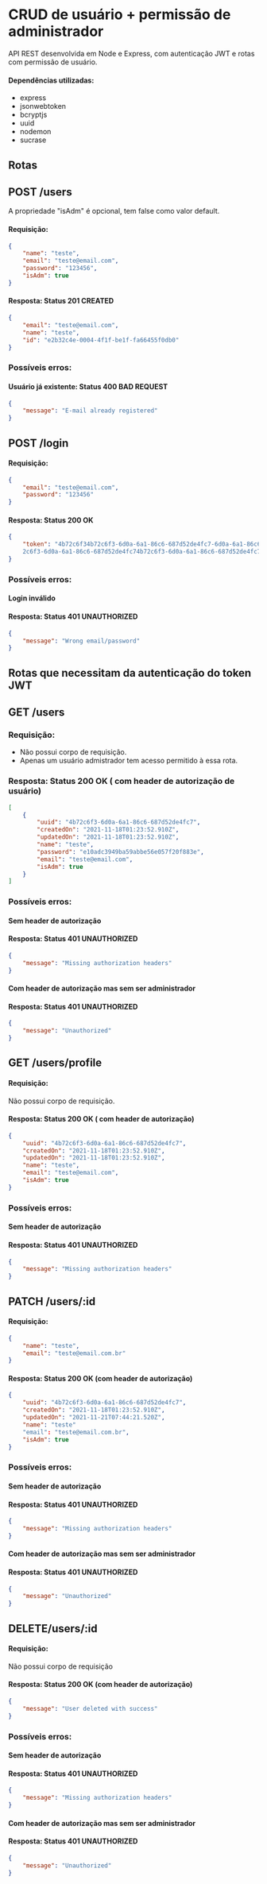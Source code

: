 
# CRUD de usuário + permissão de administrador

API REST desenvolvida em Node e Express, com autenticação JWT e rotas com permissão de usuário.

#### Dependências utilizadas:
- express
- jsonwebtoken
- bcryptjs
- uuid
- nodemon
- sucrase


## Rotas


## POST /users

A propriedade "isAdm" é opcional, tem false como valor default.
#### Requisição:
```json
{
    "name": "teste",
    "email": "teste@email.com",
    "password": "123456",
    "isAdm": true 
}
```
#### Resposta: Status 201 CREATED
```json
{
	"email": "teste@email.com",
	"name": "teste",
	"id": "e2b32c4e-0004-4f1f-be1f-fa66455f0db0"
}
```

### Possíveis erros: 
#### Usuário já existente: Status 400 BAD REQUEST
```json
{
    "message": "E-mail already registered"
}
```

## POST /login
#### Requisição:
```json
{
    "email": "teste@email.com",
    "password": "123456"
}
```
#### Resposta: Status 200 OK
```json
{
    "token": "4b72c6f34b72c6f3-6d0a-6a1-86c6-687d52de4fc7-6d0a-6a1-86c6-687d
    2c6f3-6d0a-6a1-86c6-687d52de4fc74b72c6f3-6d0a-6a1-86c6-687d52de4fc7"
}
```

### Possíveis erros: 
#### Login inválido
#### Resposta: Status 401 UNAUTHORIZED
```json
{
    "message": "Wrong email/password"
}
```
## Rotas que necessitam da autenticação do token JWT

## GET /users

### Requisição:
- Não possui corpo de requisição. 
- Apenas um  usuário admistrador tem acesso permitido à essa rota.

### Resposta: Status 200 OK ( com header de autorização de usuário)
```json
[
    {
        "uuid": "4b72c6f3-6d0a-6a1-86c6-687d52de4fc7",
        "createdOn": "2021-11-18T01:23:52.910Z",
        "updatedOn": "2021-11-18T01:23:52.910Z",
        "name": "teste",
        "password": "e10adc3949ba59abbe56e057f20f883e",
        "email": "teste@email.com",
        "isAdm": true
    }
]
```
### Possíveis erros: 
#### Sem header de autorização
#### Resposta: Status 401 UNAUTHORIZED
```json
{
    "message": "Missing authorization headers"
}
```
#### Com header de autorização mas sem ser administrador
#### Resposta: Status 401 UNAUTHORIZED
```json
{
    "message": "Unauthorized"
}
```
## GET /users/profile
#### Requisição:
Não possui corpo de requisição.
#### Resposta: Status 200 OK ( com header de autorização)
```json
{
    "uuid": "4b72c6f3-6d0a-6a1-86c6-687d52de4fc7",
    "createdOn": "2021-11-18T01:23:52.910Z",
    "updatedOn": "2021-11-18T01:23:52.910Z",
    "name": "teste",
    "email": "teste@email.com",
    "isAdm": true
}
```

### Possíveis erros: 
#### Sem header de autorização
#### Resposta: Status 401 UNAUTHORIZED
```json
{
    "message": "Missing authorization headers"
}
```

## PATCH /users/:id

#### Requisição:
```json
{
    "name": "teste",
    "email": "teste@email.com.br"
}
```
#### Resposta: Status 200 OK (com header de autorização)
```json
{
    "uuid": "4b72c6f3-6d0a-6a1-86c6-687d52de4fc7",
    "createdOn": "2021-11-18T01:23:52.910Z",
    "updatedOn": "2021-11-21T07:44:21.520Z",
    "name": "teste"
    "email": "teste@email.com.br",
    "isAdm": true
}
```

### Possíveis erros: 
#### Sem header de autorização
#### Resposta: Status 401 UNAUTHORIZED
```json
{
    "message": "Missing authorization headers"
}
```

#### Com header de autorização mas sem ser administrador
#### Resposta: Status 401 UNAUTHORIZED
```json
{
    "message": "Unauthorized"
}
```

## DELETE/users/:id

#### Requisição:
Não possui corpo de requisição

#### Resposta: Status 200 OK (com header de autorização)
```json
{
    "message": "User deleted with success"
}
```

### Possíveis erros: 
#### Sem header de autorização
#### Resposta: Status 401 UNAUTHORIZED
```json
{
    "message": "Missing authorization headers"
}
```

#### Com header de autorização mas sem ser administrador
#### Resposta: Status 401 UNAUTHORIZED
```json
{
    "message": "Unauthorized"
}
```